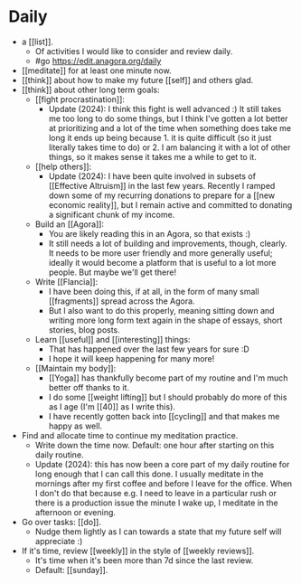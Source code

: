 # Daily

- a [[list]].
  - Of activities I would like to consider and review daily.
  - #go https://edit.anagora.org/daily
- [[meditate]] for at least one minute now.
- [[think]] about how to make my future [[self]] and others glad.
- [[think]] about other long term goals:
  - [[fight procrastination]]: 
    - Update (2024): I think this fight is well advanced :) It still takes me too long to do some things, but I think I've gotten a lot better at prioritizing and a lot of the time when something does take me long it ends up being because 1. it is quite difficult (so it just literally takes time to do) or 2. I am balancing it with a lot of other things, so it makes sense it takes me a while to get to it.
  - [[help others]]:
    - Update (2024): I have been quite involved in subsets of [[Effective Altruism]] in the last few years. Recently I ramped down some of my recurring donations to prepare for a [[new economic reality]], but I remain active and committed to donating a significant chunk of my income.
  - Build an [[Agora]]:
    - You are likely reading this in an Agora, so that exists :)
    - It still needs a lot of building and improvements, though, clearly. It needs to be more user friendly and more generally useful; ideally it would become a platform that is useful to a lot more people. But maybe we'll get there!
  - Write [[Flancia]]:
    - I have been doing this, if at all, in the form of many small [[fragments]] spread across the Agora.
    - But I also want to do this properly, meaning sitting down and writing more long form text again in the shape of essays, short stories, blog posts.
  - Learn [[useful]] and [[interesting]] things:
    - That has happened over the last few years for sure :D
    - I hope it will keep happening for many more!
  - [[Maintain my body]]:
    - [[Yoga]] has thankfully become part of my routine and I'm much better off thanks to it.
    - I do some [[weight lifting]] but I should probably do more of this as I age (I'm [[40]] as I write this).
    - I have recently gotten back into [[cycling]] and that makes me happy as well.
- Find and allocate time to continue my meditation practice. 
  - Write down the time now. Default: one hour after starting on this daily routine.
  - Update (2024): this has now been a core part of my daily routine for long enough that I can call this done. I usually meditate in the mornings after my first coffee and before I leave for the office. When I don't do that because e.g. I need to leave in a particular rush or there is a production issue the minute I wake up, I meditate in the afternoon or evening.
- Go over tasks: [[do]].
  - Nudge them lightly as I can towards a state that my future self will appreciate :)
- If it's time, review [[weekly]] in the style of [[weekly reviews]].
  - It's time when it's been more than 7d since the last review.
  - Default: [[sunday]].


